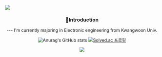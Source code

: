<img src="https://capsule-render.vercel.app/api?type=waving&color=auto&height=200&section=header&text=Juwon's&fontSize=90" />

<div align=center><h3>🌱Introduction</h3>
---
  I'm currently majoring in Electronic engineering from Kwangwoon Univ.

<!--
<img src="https://github-readme-stats.vercel.app/api/top-langs/?username=jwkweon&layout=compact"><br><br>
-->

![Anurag's GitHub stats](https://github-readme-stats.vercel.app/api?username=jwkweon&show_icons=true&theme=dracula)
[![Solved.ac
프로필](http://mazassumnida.wtf/api/v2/generate_badge?boj=02kjw0203)](https://solved.ac/02kjw0203)



<a href="https://hits.seeyoufarm.com"><img src="https://hits.seeyoufarm.com/api/count/incr/badge.svg?url=https%3A%2F%2Fgithub.com%2Fjwkweon&count_bg=%2378A4FF&title_bg=%234F4F4F&icon=github.svg&icon_color=%23000000&title=Github&edge_flat=false"/></a>

<!--
**jwkweon/jwkweon** is a ✨ _special_ ✨ repository because its `README.md` (this file) appears on your GitHub profile.

Here are some ideas to get you started:

- 🔭 I’m currently working on ...
- 🌱 I’m currently learning ...
- 👯 I’m looking to collaborate on ...
- 🤔 I’m looking for help with ...
- 💬 Ask me about ...
- 📫 How to reach me: ...
- 😄 Pronouns: ...
- ⚡ Fun fact: ...
-->

